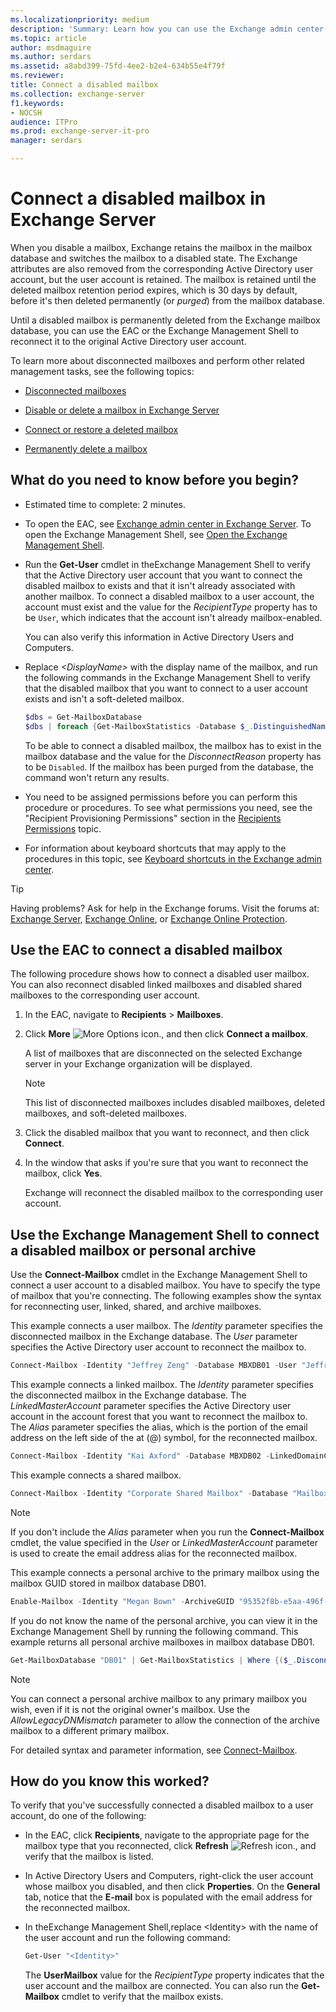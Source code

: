 ```yaml
---
ms.localizationpriority: medium
description: 'Summary: Learn how you can use the Exchange admin center(EAC) or the Exchange Management Shell in Exchange to connect a disabled mailbox to an Active Directory user account.'
ms.topic: article
author: msdmaguire
ms.author: serdars
ms.assetid: a8abd399-75fd-4ee2-b2e4-634b55e4f79f
ms.reviewer:
title: Connect a disabled mailbox
ms.collection: exchange-server
f1.keywords:
- NOCSH
audience: ITPro
ms.prod: exchange-server-it-pro
manager: serdars

---
```


# Connect a disabled mailbox in Exchange Server

When you disable a mailbox, Exchange retains the mailbox in the mailbox database and switches the mailbox to a disabled state. The Exchange attributes are also removed from the corresponding Active Directory user account, but the user account is retained. The mailbox is retained until the deleted mailbox retention period expires, which is 30 days by default, before it's then deleted permanently (or *purged*) from the mailbox database.

Until a disabled mailbox is permanently deleted from the Exchange mailbox database, you can use the EAC or the Exchange Management Shell to reconnect it to the original Active Directory user account.

To learn more about disconnected mailboxes and perform other related management tasks, see the following topics:

- [Disconnected mailboxes](disconnected-mailboxes.md)

- [Disable or delete a mailbox in Exchange Server](disable-or-delete-mailboxes.md)

- [Connect or restore a deleted mailbox](restore-deleted-mailboxes.md)

- [Permanently delete a mailbox](permanently-delete-mailboxes.md)

## What do you need to know before you begin?

- Estimated time to complete: 2 minutes.

- To open the EAC, see [Exchange admin center in Exchange Server](../../architecture/client-access/exchange-admin-center.md). To open the Exchange Management Shell, see [Open the Exchange Management Shell](/powershell/exchange/open-the-exchange-management-shell).

- Run the **Get-User** cmdlet in theExchange Management Shell to verify that the Active Directory user account that you want to connect the disabled mailbox to exists and that it isn't already associated with another mailbox. To connect a disabled mailbox to a user account, the account must exist and the value for the _RecipientType_ property has to be `User`, which indicates that the account isn't already mailbox-enabled.

  You can also verify this information in Active Directory Users and Computers.

- Replace _\<DisplayName\>_ with the display name of the mailbox, and run the following commands in the Exchange Management Shell to verify that the disabled mailbox that you want to connect to a user account exists and isn't a soft-deleted mailbox.

  ```PowerShell
  $dbs = Get-MailboxDatabase
  $dbs | foreach {Get-MailboxStatistics -Database $_.DistinguishedName} | where {$_.DisplayName -eq "<DisplayName>"} | Format-List DisplayName,Database,DisconnectReason
  ```

  To be able to connect a disabled mailbox, the mailbox has to exist in the mailbox database and the value for the _DisconnectReason_ property has to be `Disabled`. If the mailbox has been purged from the database, the command won't return any results.

- You need to be assigned permissions before you can perform this procedure or procedures. To see what permissions you need, see the "Recipient Provisioning Permissions" section in the [Recipients Permissions](../../permissions/feature-permissions/recipient-permissions.md) topic.

- For information about keyboard shortcuts that may apply to the procedures in this topic, see [Keyboard shortcuts in the Exchange admin center](../../about-documentation/exchange-admin-center-keyboard-shortcuts.md).

> [!TIP]
> Having problems? Ask for help in the Exchange forums. Visit the forums at: [Exchange Server](https://social.technet.microsoft.com/forums/office/home?category=exchangeserver), [Exchange Online](https://social.technet.microsoft.com/forums/msonline/home?forum=onlineservicesexchange), or [Exchange Online Protection](https://social.technet.microsoft.com/forums/forefront/home?forum=FOPE).

## Use the EAC to connect a disabled mailbox

The following procedure shows how to connect a disabled user mailbox. You can also reconnect disabled linked mailboxes and disabled shared mailboxes to the corresponding user account.

1. In the EAC, navigate to **Recipients** \> **Mailboxes**.

2. Click **More** ![More Options icon.](../../media/ITPro_EAC_MoreOptionsIcon.png), and then click **Connect a mailbox**.

    A list of mailboxes that are disconnected on the selected Exchange server in your Exchange organization will be displayed.

    > [!NOTE]
    > This list of disconnected mailboxes includes disabled mailboxes, deleted mailboxes, and soft-deleted mailboxes.

3. Click the disabled mailbox that you want to reconnect, and then click **Connect**.

4. In the window that asks if you're sure that you want to reconnect the mailbox, click **Yes**.

    Exchange will reconnect the disabled mailbox to the corresponding user account.

## Use the Exchange Management Shell to connect a disabled mailbox or personal archive

Use the **Connect-Mailbox** cmdlet in the Exchange Management Shell to connect a user account to a disabled mailbox. You have to specify the type of mailbox that you're connecting. The following examples show the syntax for reconnecting user, linked, shared, and archive mailboxes.

This example connects a user mailbox. The _Identity_ parameter specifies the disconnected mailbox in the Exchange database. The _User_ parameter specifies the Active Directory user account to reconnect the mailbox to.

```PowerShell
Connect-Mailbox -Identity "Jeffrey Zeng" -Database MBXDB01 -User "Jeffrey Zeng"
```

This example connects a linked mailbox. The _Identity_ parameter specifies the disconnected mailbox in the Exchange database. The _LinkedMasterAccount_ parameter specifies the Active Directory user account in the account forest that you want to reconnect the mailbox to. The _Alias_ parameter specifies the alias, which is the portion of the email address on the left side of the at (@) symbol, for the reconnected mailbox.

```PowerShell
Connect-Mailbox -Identity "Kai Axford" -Database MBXDB02 -LinkedDomainController FabrikamDC01 -LinkedMasterAccount kai.axford@fabrikam.com -Alias kaia
```

This example connects a shared mailbox.

```PowerShell
Connect-Mailbox -Identity "Corporate Shared Mailbox" -Database "Mailbox Database 03" -User "Corporate Shared Mailbox" -Alias corpshared -Shared
```

> [!NOTE]
> If you don't include the _Alias_ parameter when you run the **Connect-Mailbox** cmdlet, the value specified in the _User_ or _LinkedMasterAccount_ parameter is used to create the email address alias for the reconnected mailbox.

This example connects a personal archive to the primary mailbox using the mailbox GUID stored in mailbox database DB01.

```PowerShell
Enable-Mailbox -Identity "Megan Bown" -ArchiveGUID "95352f8b-e5aa-496f-ac7f-ce93357d7b0c" -ArchiveDatabase "DB01" -Archive
```

If you do not know the name of the personal archive, you can view it in the Exchange Management Shell by running the following command. This example returns all personal archive mailboxes in mailbox database DB01.

```PowerShell
Get-MailboxDatabase "DB01" | Get-MailboxStatistics | Where {($_.DisconnectDate -ne $null) -and ($_.IsArchiveMailbox -eq $true)} | Format-Table DisplayName,MailboxGuid -AutoSize
```

> [!NOTE]
> You can connect a personal archive mailbox to any primary mailbox you wish, even if it is not the original owner's mailbox. Use the _AllowLegacyDNMismatch_ parameter to allow the connection of the archive mailbox to a different primary mailbox.

For detailed syntax and parameter information, see [Connect-Mailbox](/powershell/module/exchange/connect-mailbox).

## How do you know this worked?

To verify that you've successfully connected a disabled mailbox to a user account, do one of the following:

- In the EAC, click **Recipients**, navigate to the appropriate page for the mailbox type that you reconnected, click **Refresh** ![Refresh icon.](../../media/ITPro_EAC_RefreshIcon.png), and verify that the mailbox is listed.

- In Active Directory Users and Computers, right-click the user account whose mailbox you disabled, and then click **Properties**. On the **General** tab, notice that the **E-mail** box is populated with the email address for the reconnected mailbox.

- In theExchange Management Shell,replace \<Identity\> with the name of the user account and run the following command:

  ```PowerShell
  Get-User "<Identity>"
  ```

    The **UserMailbox** value for the _RecipientType_ property indicates that the user account and the mailbox are connected. You can also run the **Get-Mailbox** cmdlet to verify that the mailbox exists.
